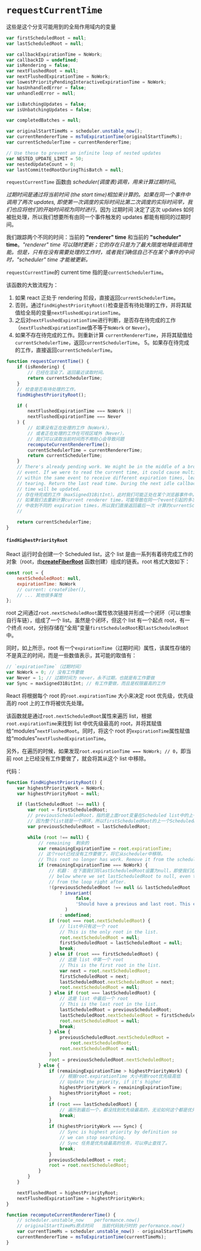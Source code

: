 [createfiberroot]: ../阅读笔记-2/createFiberRoot.md

# `requestCurrentTime`

这些是这个分支可能用到的全局作用域内的变量

```javascript
var firstScheduledRoot = null;
var lastScheduledRoot = null;

var callbackExpirationTime = NoWork;
var callbackID = undefined;
var isRendering = false;
var nextFlushedRoot = null;
var nextFlushedExpirationTime = NoWork;
var lowestPriorityPendingInteractiveExpirationTime = NoWork;
var hasUnhandledError = false;
var unhandledError = null;

var isBatchingUpdates = false;
var isUnbatchingUpdates = false;

var completedBatches = null;

var originalStartTimeMs = scheduler.unstable_now();
var currentRendererTime = msToExpirationTime(originalStartTimeMs);
var currentSchedulerTime = currentRendererTime;

// Use these to prevent an infinite loop of nested updates
var NESTED_UPDATE_LIMIT = 50;
var nestedUpdateCount = 0;
var lastCommittedRootDuringThisBatch = null;
```

`requestCurrentTime` 函数由 *scheduler(调度表)*调用，用来计算*过期时间*。

_过期时间是通过将当前时间 (the start time)相加来计算的。如果在同一个事件中调用了两次 updates, 即使第一次调度的实际时间比第二次调度的实际时间早，我们也应将他们的开始时间视为同时进行_。因为 过期时间 决定了这次 updates 如何被批处理，所以我们想要所有由同一个事件触发的 updates 都能有相同的过期时间。

我们跟踪两个不同的时间：当前的 **"renderer" time** 和当前的 **"scheduler" time**。_"renderer" time 可以随时更新；它的存在只是为了最大限度地降低调用性能。但是，只有在没有需要处理的工作时，或者我们确信自己不在某个事件的中间时，"scheduler" time 才能被更新。_

`requestCurrentTime`的 current time 指的是`currentSchedulerTime`。

该函数的大致流程为：

1. 如果 react 正处于 rendering 阶段，直接返回`currentSchedulerTime`。
2. 否则，通过`findHighestPriorityRoot()`检查是否有待处理的工作，并将其赋值给全局的变量`nextFlushedExpirationTime`。
3. 之后对`nextFlushedExpirationTime`进行判断，是否存在待完成的工作（`nextFlushedExpirationTime`值不等于`NoWork` or `Never`）。
4. 如果不存在待完成的工作。则重新计算 `currentRendererTime`，并将其赋值给`currentSchedulerTime`，返回`currentSchedulerTime`。
   5。如果存在待完成的工作，直接返回`currentSchedulerTime`。

```javascript
function requestCurrentTime() {
    if (isRendering) {
        // 已经在渲染了。返回最近读取时间。
        return currentSchedulerTime;
    }
    // 检查是否有待处理的工作。
    findHighestPriorityRoot();

    if (
        nextFlushedExpirationTime === NoWork ||
        nextFlushedExpirationTime === Never
    ) {
        // 如果没有正在处理的工作（NoWork），
        // 或者正在处理的工作在可视区域外（Never），
        // 我们可以读取当前时间而不用担心会导致问题
        recomputeCurrentRendererTime();
        currentSchedulerTime = currentRendererTime;
        return currentSchedulerTime;
    }
    // There's already pending work. We might be in the middle of a browser
    // event. If we were to read the current time, it could cause multiple updates
    // within the same event to receive different expiration times, leading to
    // tearing. Return the last read time. During the next idle callback, the
    // time will be updated.
    // 存在待完成的工作（maxSigned31BitInt）。此时我们可能正处在某个浏览器事件中。
    // 如果我们去重新计算current renderer time，可能导致在同一个event引起的多次update
    // 中收到不同的 expiration times，所以我们直接返回最后一次 计算的currentSchedulerTime
    //

    return currentSchedulerTime;
}
```

#### `findHighestPriorityRoot`

React 运行时会创建一个 Scheduled list，这个 list 是由一系列有着待完成工作的对象（root，由[**createFiberRoot**][createfiberroot] 函数创建）组成的链表。root 格式大致如下：

```javascript
const root = {
    nextScheduledRoot: null,
    expirationTime: NoWork
    // current: createFiber(),
    // ... 其他很多属性
};
```

root 之间通过`root.nextScheduledRoot`属性依次链接并形成一个闭环（可以想象自行车链），组成了一个 list。虽然是个闭环，但这个 list 有一个起点 root，有一个终点 root，分别存储在“全局”变量`firstScheduledRoot`和`lastScheduledRoot`中。

同时，如上所示，root 有一个`expirationTime`（过期时间）属性，该属性存储的不是真正的时间，而是一些数值表示，其可能的取值有：

```javascript
// `expirationTime`（过期时间）
var NoWork = 0; // 没有工作要做
var Never = 1; // 过期时间为 never，永不过期，也就是有工作要做
var Sync = maxSigned31BitInt; // 有工作要做，而且是权限最高的工作
```

React 将根据每个 root 的`root.expirationTime` 大小来决定 root 优先级，优先级高的 root 上的工作将被优先处理。

该函数就是通过`root.nextScheduledRoot`属性来遍历 list，根据`root.expirationTime`来找到 list 中优先级最高的 root，并将其赋值给“modules”`nextFlushedRoot`。同时，将这个 root 的`expirationTime`属性赋值给“modules”`nextFlushedExpirationTime`。

另外，在遍历的时候，如果发现`root.expirationTime === NoWork; // 0`，即当前 root 上已经没有工作要做了，就会将其从这个 list 中移除。

代码：

```javascript
function findHighestPriorityRoot() {
    var highestPriorityWork = NoWork;
    var highestPriorityRoot = null;

    if (lastScheduledRoot !== null) {
        var root = firstScheduledRoot;
        // previousScheduledRoot，指的是上面root变量在Scheduled list中的上一项，
        // 因为整个list链是一个闭环，所以firstScheduledRoot的上一个ScheduledRoot就是lastScheduledRoot
        var previousScheduledRoot = lastScheduledRoot;

        while (root !== null) {
            // remaining  剩余的
            var remainingExpirationTime = root.expirationTime;
            // 这个root已经没有工作要做了，将它从scheduler中移除。
            // This root no longer has work. Remove it from the scheduler.
            if (remainingExpirationTime === NoWork) {
                // 机翻： 在下面我们将lastScheduledRoot设置为null，即使我们在之后立即中断了循环。
                // below where we set lastScheduledRoot to null, even though we break
                // from the loop right after.
                !(previousScheduledRoot !== null && lastScheduledRoot !== null)
                    ? invariant(
                          false,
                          'Should have a previous and last root. This error is likely caused by a bug in React. Please file an issue.'
                      )
                    : undefined;
                if (root === root.nextScheduledRoot) {
                    // list中只有这一个 root
                    // This is the only root in the list.
                    root.nextScheduledRoot = null;
                    firstScheduledRoot = lastScheduledRoot = null;
                    break;
                } else if (root === firstScheduledRoot) {
                    // 这是 list 中第一个 root
                    // This is the first root in the list.
                    var next = root.nextScheduledRoot;
                    firstScheduledRoot = next;
                    lastScheduledRoot.nextScheduledRoot = next;
                    root.nextScheduledRoot = null;
                } else if (root === lastScheduledRoot) {
                    // 这是 list 中最后一个 root
                    // This is the last root in the list.
                    lastScheduledRoot = previousScheduledRoot;
                    lastScheduledRoot.nextScheduledRoot = firstScheduledRoot;
                    root.nextScheduledRoot = null;
                    break;
                } else {
                    previousScheduledRoot.nextScheduledRoot =
                        root.nextScheduledRoot;
                    root.nextScheduledRoot = null;
                }
                root = previousScheduledRoot.nextScheduledRoot;
            } else {
                if (remainingExpirationTime > highestPriorityWork) {
                    // 根据root.expirationTime 大小判断root优先级高低
                    // Update the priority, if it's higher
                    highestPriorityWork = remainingExpirationTime;
                    highestPriorityRoot = root;
                }
                if (root === lastScheduledRoot) {
                    // 遍历到最后一个，都没找到优先级最高的，无论如何这个都是优先级最高的了
                    break;
                }
                if (highestPriorityWork === Sync) {
                    // Sync is highest priority by definition so
                    // we can stop searching.
                    // Sync 任务是优先级最高的任务，可以停止查找了。
                    break;
                }
                previousScheduledRoot = root;
                root = root.nextScheduledRoot;
            }
        }
    }

    nextFlushedRoot = highestPriorityRoot;
    nextFlushedExpirationTime = highestPriorityWork;
}
```

```javascript
function recomputeCurrentRendererTime() {
    // scheduler.unstable_now    performance.now()
    // originalStartTimeMs原点时间   当前代码执行时的 performance.now()
    var currentTimeMs = scheduler.unstable_now() - originalStartTimeMs;
    currentRendererTime = msToExpirationTime(currentTimeMs);
}
```
